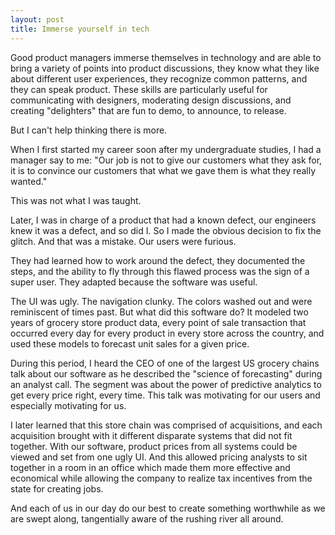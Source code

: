 ```yaml
---
layout: post
title: Immerse yourself in tech
---
```


Good product managers immerse themselves in technology and are able to bring a variety of points into product discussions, they know what they like about different user experiences, they recognize common patterns, and they can speak product.  These skills are particularly useful for communicating with designers, moderating design discussions, and creating "delighters" that are fun to demo, to announce, to release.

But I can't help thinking there is more.

When I first started my career soon after my undergraduate studies, I had a manager say to me:  "Our job is not to give our customers what they ask for, it is to convince our customers that what we gave them is what they really wanted."

This was not what I was taught.

Later, I was in charge of a product that had a known defect, our engineers knew it was a defect, and so did I.  So I made the obvious decision to fix the glitch.  And that was a mistake.  Our users were furious.

They had learned how to work around the defect, they documented the steps, and the ability to fly through this flawed process was the sign of a super user.  They adapted because the software was useful.

The UI was ugly.  The navigation clunky.  The colors washed out and were reminiscent of times past.  But what did this software do?  It modeled two years of grocery store product data, every point of sale transaction that occurred every day for every product in every store across the country, and used these models to forecast unit sales for a given price.  

During this period, I heard the CEO of one of the largest US grocery chains talk about our software as he described the "science of forecasting" during an analyst call.  The segment was about the power of predictive analytics to get every price right, every time.  This talk was motivating for our users and especially motivating for us.

I later learned that this store chain was comprised of acquisitions, and each acquisition brought with it different disparate systems that did not fit together.  With our software, product prices from all systems could be viewed and set from one ugly UI.  And this allowed pricing analysts to sit together in a room in an office which made them more effective and economical while allowing the company to realize tax incentives from the state for creating jobs.

And each of us in our day do our best to create something worthwhile as we are swept along, tangentially aware of the rushing river all around. 

